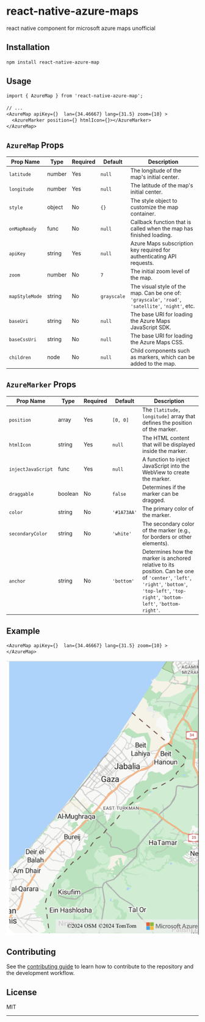# react-native-azure-maps

react native component for microsoft azure maps unofficial

## Installation

```sh
npm install react-native-azure-map
```

## Usage


```jt
import { AzureMap } from 'react-native-azure-map';

// ...
<AzureMap apiKey={}  lan={34.46667} lang={31.5} zoom={10} >
  <AzureMarker position={} htmlIcon={}></AzureMarker>
</AzureMap>
```
## `AzureMap` Props

| Prop Name     | Type    | Required | Default   | Description                                                                                          |
|---------------|---------|----------|-----------|------------------------------------------------------------------------------------------------------|
| `latitude`    | number  | Yes      | `null`    | The longitude of the map's initial center.                                                           |
| `longitude`   | number  | Yes      | `null`    | The latitude of the map's initial center.                                                            |
| `style`       | object  | No       | `{}`      | The style object to customize the map container.                                                     |
| `onMapReady`  | func    | No       | `null`    | Callback function that is called when the map has finished loading.                                  |
| `apiKey`      | string  | Yes      | `null`    | Azure Maps subscription key required for authenticating API requests.                                |
| `zoom`        | number  | No       | `7`       | The initial zoom level of the map.                                                                   |
| `mapStyleMode`| string  | No       | `grayscale`| The visual style of the map. Can be one of: `'grayscale'`, `'road'`, `'satellite'`, `'night'`, etc. |
| `baseUri`     | string  | No       | `null`    | The base URI for loading the Azure Maps JavaScript SDK.                                              |
| `baseCssUri`  | string  | No       | `null`    | The base URI for loading the Azure Maps CSS.                                                         |
| `children`    | node    | No       | `null`    | Child components such as markers, which can be added to the map.                                      |

## `AzureMarker` Props

| Prop Name        | Type       | Required | Default     | Description                                                                                          |
|------------------|------------|----------|-------------|------------------------------------------------------------------------------------------------------|
| `position`       | array      | Yes      | `[0, 0]`    | The `[latitude, longitude]` array that defines the position of the marker.                           |
| `htmlIcon`        | string     | Yes      | `null`      | The HTML content that will be displayed inside the marker.                                           |
| `injectJavaScript` | func     | Yes      | `null`      | A function to inject JavaScript into the WebView to create the marker.                               |
| `draggable`      | boolean    | No       | `false`     | Determines if the marker can be dragged.                                                             |
| `color`          | string     | No       | `'#1A73AA'` | The primary color of the marker.                                                                     |
| `secondaryColor` | string     | No       | `'white'`   | The secondary color of the marker (e.g., for borders or other elements).                             |
| `anchor`         | string     | No       | `'bottom'`  | Determines how the marker is anchored relative to its position. Can be one of `'center'`, `'left'`, `'right'`, `'bottom'`, `'top-left'`, `'top-right'`, `'bottom-left'`, `'bottom-right'`. |

## Example
```angular2html
<AzureMap apiKey={}  lan={34.46667} lang={31.5} zoom={10} >
</AzureMap>

```
![gaza goelocation](/assets/gaza.png)


## Contributing

See the [contributing guide](CONTRIBUTING.md) to learn how to contribute to the repository and the development workflow.

## License

MIT

---


